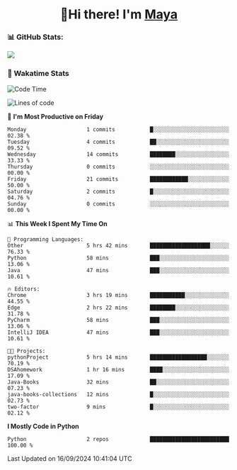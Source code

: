  <h1 align="center">👋Hi there! I'm <a href="https://liumyblog.cn">Maya</a></h1>

### 📊 GitHub Stats:
<p href="https://github.com/anuraghazra/github-readme-stats">
<img align="left" src="https://github-readme-stats.vercel.app/api?username=liumy-lay&show_icons=true&title_color=ffffff&icon_color=ffffff&text_color=ffffff&bg_color=D80835&hide_title=true" />
</p>
<br clear="left"/>

### 🚀 Wakatime Stats
<!--START_SECTION:waka-->
![Code Time](http://img.shields.io/badge/Code%20Time-93%20hrs%2042%20mins-blue)

![Lines of code](https://img.shields.io/badge/From%20Hello%20World%20I%27ve%20Written-0%20lines%20of%20code-blue)

📅 **I'm Most Productive on Friday** 

```text
Monday                   1 commits           █░░░░░░░░░░░░░░░░░░░░░░░░   02.38 % 
Tuesday                  4 commits           ██░░░░░░░░░░░░░░░░░░░░░░░   09.52 % 
Wednesday                14 commits          ████████░░░░░░░░░░░░░░░░░   33.33 % 
Thursday                 0 commits           ░░░░░░░░░░░░░░░░░░░░░░░░░   00.00 % 
Friday                   21 commits          ████████████░░░░░░░░░░░░░   50.00 % 
Saturday                 2 commits           █░░░░░░░░░░░░░░░░░░░░░░░░   04.76 % 
Sunday                   0 commits           ░░░░░░░░░░░░░░░░░░░░░░░░░   00.00 % 
```


📊 **This Week I Spent My Time On** 

```text
💬 Programming Languages: 
Other                    5 hrs 42 mins       ███████████████████░░░░░░   76.33 % 
Python                   58 mins             ███░░░░░░░░░░░░░░░░░░░░░░   13.06 % 
Java                     47 mins             ███░░░░░░░░░░░░░░░░░░░░░░   10.61 % 

🔥 Editors: 
Chrome                   3 hrs 19 mins       ███████████░░░░░░░░░░░░░░   44.55 % 
Edge                     2 hrs 22 mins       ████████░░░░░░░░░░░░░░░░░   31.78 % 
PyCharm                  58 mins             ███░░░░░░░░░░░░░░░░░░░░░░   13.06 % 
IntelliJ IDEA            47 mins             ███░░░░░░░░░░░░░░░░░░░░░░   10.61 % 

🐱‍💻 Projects: 
pythonProject            5 hrs 14 mins       ██████████████████░░░░░░░   70.19 % 
DSAhomework              1 hr 16 mins        ████░░░░░░░░░░░░░░░░░░░░░   17.09 % 
Java-Books               32 mins             ██░░░░░░░░░░░░░░░░░░░░░░░   07.23 % 
java-books-collections   12 mins             █░░░░░░░░░░░░░░░░░░░░░░░░   02.73 % 
two-factor               9 mins              █░░░░░░░░░░░░░░░░░░░░░░░░   02.12 % 
```

**I Mostly Code in Python** 

```text
Python                   2 repos             █████████████████████████   100.00 % 
```




 Last Updated on 16/09/2024 10:41:04 UTC
<!--END_SECTION:waka-->
